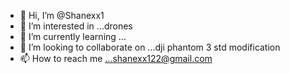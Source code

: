 - 👋 Hi, I’m @Shanexx1
- 👀 I’m interested in ...drones
- 🌱 I’m currently learning ...
- 💞️ I’m looking to collaborate on ...dji phantom 3 std modification 
- 📫 How to reach me ...shanexx122@gmail.com

<!---
Shanexx1/Shanexx1 is a ✨ special ✨ repository because its `README.md` (this file) appears on your GitHub profile.
You can click the Preview link to take a look at your changes.
--->
